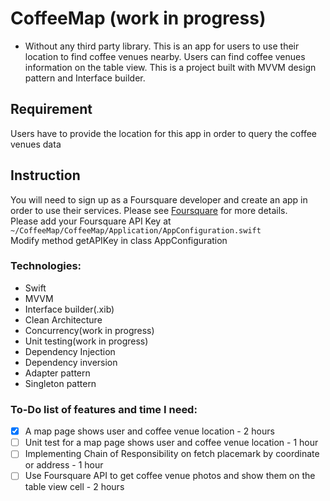 # CoffeeMap (work in progress)
* Without any third party library.
This is an app for users to use their location to find coffee venues nearby.
Users can find coffee venues information on the table view.
This is a project built with MVVM design pattern and Interface builder.

## Requirement
Users have to provide the location for this app in order to query the coffee venues data

## Instruction
You will need to sign up as a Foursquare developer and create an app in order to use their services. Please see [Foursquare](https://developer.foursquare.com/docs/places-api-getting-started) for more details.<br/>
Please add your Foursquare API Key at
`~/CoffeeMap/CoffeeMap/Application/AppConfiguration.swift`<br/>
Modify method getAPIKey in class AppConfiguration

### Technologies:
- Swift
- MVVM
- Interface builder(.xib)
- Clean Architecture
- Concurrency(work in progress)
- Unit testing(work in progress)
- Dependency Injection
- Dependency inversion
- Adapter pattern
- Singleton pattern

### To-Do list of features and time I need:
- [x] A map page shows user and coffee venue location - 2 hours
- [ ] Unit test for a map page shows user and coffee venue location - 1 hour
- [ ] Implementing Chain of Responsibility on fetch placemark by coordinate or address - 1 hour
- [ ] Use Foursquare API to get coffee venue photos and show them on the table view cell - 2 hours
